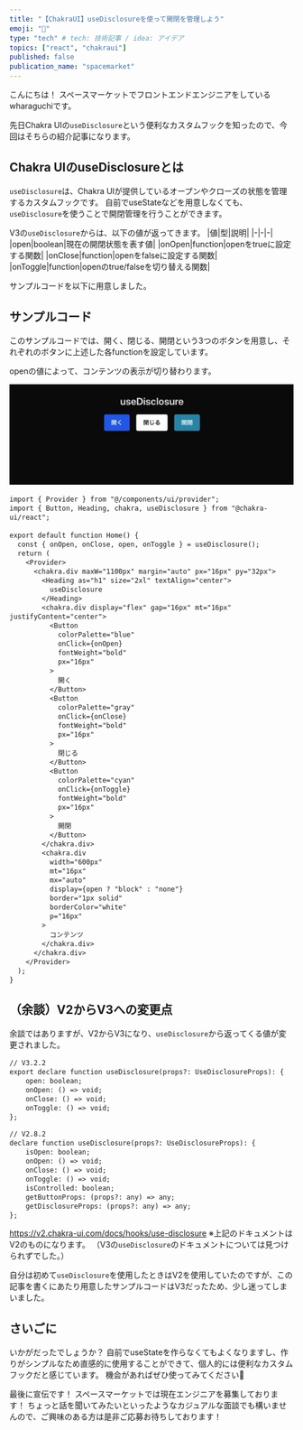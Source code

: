 ```yaml
---
title: "【ChakraUI】useDisclosureを使って開閉を管理しよう"
emoji: "🥷"
type: "tech" # tech: 技術記事 / idea: アイデア
topics: ["react", "chakraui"]
published: false
publication_name: "spacemarket"
---
```


こんにちは！
スペースマーケットでフロントエンドエンジニアをしているwharaguchiです。

先日Chakra UIの`useDisclosure`という便利なカスタムフックを知ったので、今回はそちらの紹介記事になります。

## Chakra UIのuseDisclosureとは

`useDisclosure`は、Chakra UIが提供しているオープンやクローズの状態を管理するカスタムフックです。
自前でuseStateなどを用意しなくても、`useDisclosure`を使うことで開閉管理を行うことができます。

V3の`useDisclosure`からは、以下の値が返ってきます。
|値|型|説明|
|-|-|-|
|open|boolean|現在の開閉状態を表す値|
|onOpen|function|openをtrueに設定する関数|
|onClose|function|openをfalseに設定する関数|
|onToggle|function|openのtrue/falseを切り替える関数|

サンプルコードを以下に用意しました。

## サンプルコード

このサンプルコードでは、開く、閉じる、開閉という3つのボタンを用意し、それぞれのボタンに上述した各functionを設定しています。

openの値によって、コンテンツの表示が切り替わります。

![](/images/aa62d92eb0e47e/useDisclosure.gif)

```tsx
import { Provider } from "@/components/ui/provider";
import { Button, Heading, chakra, useDisclosure } from "@chakra-ui/react";

export default function Home() {
  const { onOpen, onClose, open, onToggle } = useDisclosure();
  return (
    <Provider>
      <chakra.div maxW="1100px" margin="auto" px="16px" py="32px">
        <Heading as="h1" size="2xl" textAlign="center">
          useDisclosure
        </Heading>
        <chakra.div display="flex" gap="16px" mt="16px" justifyContent="center">
          <Button
            colorPalette="blue"
            onClick={onOpen}
            fontWeight="bold"
            px="16px"
          >
            開く
          </Button>
          <Button
            colorPalette="gray"
            onClick={onClose}
            fontWeight="bold"
            px="16px"
          >
            閉じる
          </Button>
          <Button
            colorPalette="cyan"
            onClick={onToggle}
            fontWeight="bold"
            px="16px"
          >
            開閉
          </Button>
        </chakra.div>
        <chakra.div
          width="600px"
          mt="16px"
          mx="auto"
          display={open ? "block" : "none"}
          border="1px solid"
          borderColor="white"
          p="16px"
        >
          コンテンツ
        </chakra.div>
      </chakra.div>
    </Provider>
  );
}
```

## （余談）V2からV3への変更点

余談ではありますが、V2からV3になり、`useDisclosure`から返ってくる値が変更されました。

```ts: use-disclosure.d.ts
// V3.2.2
export declare function useDisclosure(props?: UseDisclosureProps): {
    open: boolean;
    onOpen: () => void;
    onClose: () => void;
    onToggle: () => void;
};
```

```ts: use-disclosure.d.ts
// V2.8.2
declare function useDisclosure(props?: UseDisclosureProps): {
    isOpen: boolean;
    onOpen: () => void;
    onClose: () => void;
    onToggle: () => void;
    isControlled: boolean;
    getButtonProps: (props?: any) => any;
    getDisclosureProps: (props?: any) => any;
};
```

https://v2.chakra-ui.com/docs/hooks/use-disclosure
※上記のドキュメントはV2のものになります。
（V3の`useDisclosure`のドキュメントについては見つけられずでした。）

自分は初めて`useDisclosure`を使用したときはV2を使用していたのですが、この記事を書くにあたり用意したサンプルコードはV3だったため、少し迷ってしまいました。

## さいごに

いかがだったでしょうか？
自前でuseStateを作らなくてもよくなりますし、作りがシンプルなため直感的に使用することができて、個人的には便利なカスタムフックだと感じています。
機会があればぜひ使ってみてください🥳

最後に宣伝です！
スペースマーケットでは現在エンジニアを募集しております！
ちょっと話を聞いてみたいといったようなカジュアルな面談でも構いませんので、ご興味のある方は是非ご応募お待ちしております！
